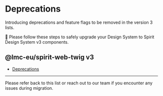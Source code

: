 <!--lint disable no-file-name-mixed-case -- mixed case in the file name for version -->

# Deprecations

Introducing deprecations and feature flags to be removed in the version 3 lists.

💁 Please follow these steps to safely upgrade your Design System to Spirit Design System v3 components.

## @lmc-eu/spirit-web-twig v3

- [Deprecations][web-twig-deprecations]

---

Please refer back to this list or reach out to our team if you encounter any issues during migration.

[web-twig-deprecations]: https://github.com/lmc-eu/spirit-design-system/blob/main/packages/web-twig/DEPRECATIONS.md

